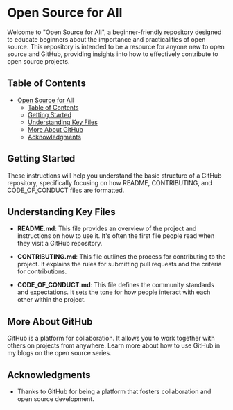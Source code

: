 # Open Source for All

Welcome to "Open Source for All", a beginner-friendly repository designed to educate beginners about the importance and practicalities of open source. This repository is intended to be a resource for anyone new to open source and GitHub, providing insights into how to effectively contribute to open source projects.

## Table of Contents

- [Open Source for All](#open-source-for-all)
  - [Table of Contents](#table-of-contents)
  - [Getting Started](#getting-started)
  - [Understanding Key Files](#understanding-key-files)
  - [More About GitHub](#more-about-github)
  - [Acknowledgments](#acknowledgments)

## Getting Started

These instructions will help you understand the basic structure of a GitHub repository, specifically focusing on how README, CONTRIBUTING, and CODE_OF_CONDUCT files are formatted.

## Understanding Key Files

- **README.md**: This file provides an overview of the project and instructions on how to use it. It's often the first file people read when they visit a GitHub repository.

- **CONTRIBUTING.md**: This file outlines the process for contributing to the project. It explains the rules for submitting pull requests and the criteria for contributions.

- **CODE_OF_CONDUCT.md**: This file defines the community standards and expectations. It sets the tone for how people interact with each other within the project.

## More About GitHub

GitHub is a platform for collaboration. It allows you to work together with others on projects from anywhere. Learn more about how to use GitHub in my blogs on the open source series.

## Acknowledgments

- Thanks to GitHub for being a platform that fosters collaboration and open source development.